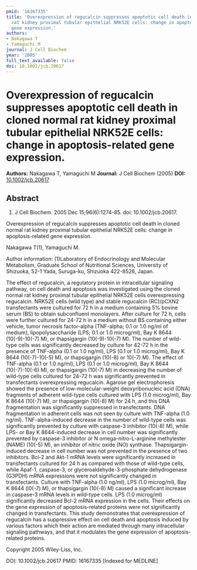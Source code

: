 ```yaml
---
pmid: '16167335'
title: 'Overexpression of regucalcin suppresses apoptotic cell death in cloned normal
  rat kidney proximal tubular epithelial NRK52E cells: change in apoptosis-related
  gene expression.'
authors:
- Nakagawa T
- Yamaguchi M
journal: J Cell Biochem
year: '2005'
full_text_available: false
doi: 10.1002/jcb.20617
---
```


# Overexpression of regucalcin suppresses apoptotic cell death in cloned normal rat kidney proximal tubular epithelial NRK52E cells: change in apoptosis-related gene expression.
**Authors:** Nakagawa T, Yamaguchi M
**Journal:** J Cell Biochem (2005)
**DOI:** [10.1002/jcb.20617](https://doi.org/10.1002/jcb.20617)

## Abstract

1. J Cell Biochem. 2005 Dec 15;96(6):1274-85. doi: 10.1002/jcb.20617.

Overexpression of regucalcin suppresses apoptotic cell death in cloned normal 
rat kidney proximal tubular epithelial NRK52E cells: change in apoptosis-related 
gene expression.

Nakagawa T(1), Yamaguchi M.

Author information:
(1)Laboratory of Endocrinology and Molecular Metabolism, Graduate School of 
Nutritional Sciences, University of Shizuoka, 52-1 Yada, Suruga-ku, Shizuoka 
422-8526, Japan.

The effect of regucalcin, a regulatory protein in intracellular signaling 
pathway, on cell death and apoptosis was investigated using the cloned normal 
rat kidney proximal tubular epithelial NRK52E cells overexpressing regucalcin. 
NRK52E cells (wild type) and stable regucalcin (RC)/pCXN2 transfectants were 
cultured for 72 h in a medium containing 5% bovine serum (BS) to obtain 
subconfluent monolayers. After culture for 72 h, cells were further cultured for 
24-72 h in a medium without BS containing either vehicle, tumor necrosis 
factor-alpha (TNF-alpha; 0.1 or 1.0 ng/ml of medium), lipopolysaccharide (LPS; 
0.1 or 1.0 microg/ml), Bay K 8644 (10(-9)-10(-7) M), or thapsigargin 
(10(-9)-10(-7) M). The number of wild-type cells was significantly decreased by 
culture for 42-72 h in the presence of TNF-alpha (0.1 or 1.0 ng/ml), LPS (0.1 or 
1.0 microg/ml), Bay K 8644 (10(-7)-10(-5) M), or thapsigargin (10(-8) or 10(-7) 
M). The effect of TNF-alpha (0.1 or 1.0 ng/ml), LPS (0.1 or 1.0 microg/ml), Bay 
K 8644 (10(-7)-10(-6) M), or thapsigargin (10(-7) M) in decreasing the number of 
wild-type cells cultured for 24-72 h was significantly prevented in 
transfectants overexpressing regucalcin. Agarose gel electrophoresis showed the 
presence of low-molecular-weight deoxyribonucleic acid (DNA) fragments of 
adherent wild-type cells cultured with LPS (1.0 microg/ml), Bay K 8644 (10(-7) 
M), or thapsigargin (10(-8) M) for 24 h, and this DNA fragmentation was 
significantly suppressed in transfectants. DNA fragmentation in adherent cells 
was not seen by culture with TNF-alpha (1.0 ng/ml). TNF-alpha-induced decrease 
in the number of wild-type cells was significantly prevented by culture with 
caspase-3 inhibitor (10(-8) M), while LPS- or Bay K 8644-induced decrease in 
cell number was significantly prevented by caspase-3 inhibitor or N 
omega-nitro-L-arginine methylester (NAME) (10(-5) M), an inhibitor of nitric 
oxide (NO) synthase. Thapsigargin-induced decrease in cell number was not 
prevented in the presence of two inhibitors. Bcl-2 and Akt-1 mRNA levels were 
significantly increased in transfectants cultured for 24 h as compared with 
those of wild-type cells, while Apaf-1, caspase-3, or 
glyceroaldehyde-3-phosphate dehydrogenase (G3PDH) mRNA expressions were not 
significantly changed in transfectants. Culture with TNF-alpha (1.0 ng/ml), LPS 
(1.0 microg/ml), Bay K 8644 (l0(-7) M), or thapsigargin (10(-8) M) caused a 
significant increase in caspase-3 mRNA levels in wild-type cells. LPS (1.0 
microg/ml) significantly decreased Bcl-2 mRNA expression in the cells. Their 
effects on the gene expression of apoptosis-related proteins were not 
significantly changed in transfectants. This study demonstrates that 
overexpression of regucalcin has a suppressive effect on cell death and 
apoptosis induced by various factors which their action are mediated through 
many intracellular signaling pathways, and that it modulates the gene expression 
of apoptosis-related proteins.

Copyright 2005 Wiley-Liss, Inc.

DOI: 10.1002/jcb.20617
PMID: 16167335 [Indexed for MEDLINE]
